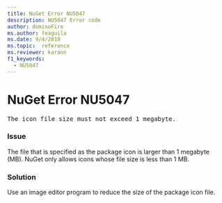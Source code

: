 ```yaml
---
title: NuGet Error NU5047
description: NU5047 Error code
author: dominoFire
ms.author: feaguila
ms.date: 9/4/2019
ms.topic:  reference
ms.reviewer: karann
f1_keywords: 
  - NU5047
---
```


# NuGet Error NU5047

<pre>The icon file size must not exceed 1 megabyte.</pre>


### Issue 

The file that is specified as the package icon is larger than 1 megabyte (MB). NuGet only allows icons whose file size is less than 1 MB.


### Solution

Use an image editor program to reduce the size of the package icon file.
